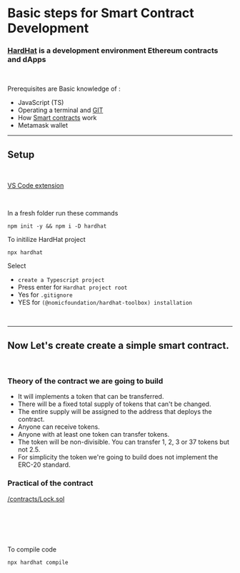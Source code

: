 # Basic steps for Smart Contract Development

### [HardHat](https://hardhat.org/tutorial) is a development environment Ethereum contracts and dApps

<br>

Prerequisites are Basic knowledge of :

- JavaScript (TS)
- Operating a terminal and [GIT](https://youtube.com/playlist?list=PL_s5d7ncPMZaFc6FBXIkabLUiljGkYOYL)
- How [Smart contracts](https://ethereum.org/learn/#smart-contracts) work
- Metamask wallet

<hr>

## Setup

<br>

[VS Code extension](https://marketplace.visualstudio.com/items?itemName=NomicFoundation.hardhat-solidity)

<br>

In a fresh folder run these commands

```
npm init -y && npm i -D hardhat
```

To initilize HardHat project

```
npx hardhat
```

Select

- `create a Typescript project`
- Press enter for `Hardhat project root`
- Yes for `.gitignore`
- YES for `(@nomicfoundation/hardhat-toolbox) installation`

<br>

<!-- ```
npm i -D @nomicfoundation/hardhat-toolbox
``` -->
<hr>

## Now Let's create create a simple smart contract.

<br>

### Theory of the contract we are going to build

- It will implements a token that can be transferred.
- There will be a fixed total supply of tokens that can't be changed.
- The entire supply will be assigned to the address that deploys the contract.
- Anyone can receive tokens.
- Anyone with at least one token can transfer tokens.
- The token will be non-divisible. You can transfer 1, 2, 3 or 37 tokens but not 2.5.
- For simplicity the token we're going to build does not implement the ERC-20 standard.

### Practical of the contract

[/contracts/Lock.sol](./contracts/Lock.sol)

 <br>
 <br>
 <br>
 <br>

To compile code

```
npx hardhat compile
```
